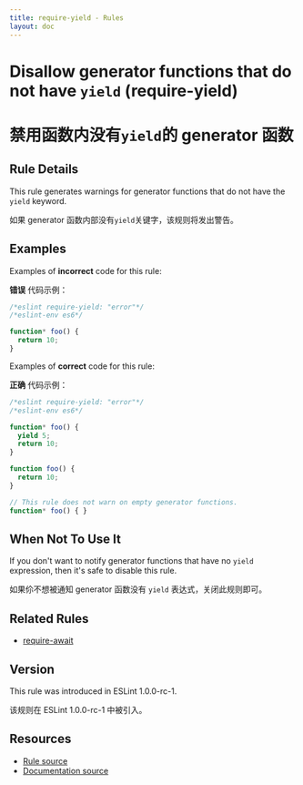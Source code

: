 ```yaml
---
title: require-yield - Rules
layout: doc
---
```

<!-- Note: No pull requests accepted for this file. See README.md in the root directory for details. -->

# Disallow generator functions that do not have `yield` (require-yield)

# 禁用函数内没有`yield`的 generator 函数

## Rule Details

This rule generates warnings for generator functions that do not have the `yield` keyword.

如果 generator 函数内部没有`yield`关键字，该规则将发出警告。

## Examples

Examples of **incorrect** code for this rule:

**错误** 代码示例：

```js
/*eslint require-yield: "error"*/
/*eslint-env es6*/

function* foo() {
  return 10;
}
```

Examples of **correct** code for this rule:

**正确** 代码示例：

```js
/*eslint require-yield: "error"*/
/*eslint-env es6*/

function* foo() {
  yield 5;
  return 10;
}

function foo() {
  return 10;
}

// This rule does not warn on empty generator functions.
function* foo() { }
```

## When Not To Use It

If you don't want to notify generator functions that have no `yield` expression, then it's safe to disable this rule.

如果伱不想被通知 generator 函数没有 `yield` 表达式，关闭此规则即可。

## Related Rules

* [require-await](require-await)

## Version

This rule was introduced in ESLint 1.0.0-rc-1.

该规则在 ESLint 1.0.0-rc-1 中被引入。

## Resources

* [Rule source](https://github.com/eslint/eslint/tree/master/lib/rules/require-yield.js)
* [Documentation source](https://github.com/eslint/eslint/tree/master/docs/rules/require-yield.md)
